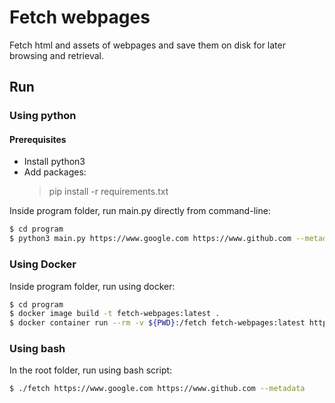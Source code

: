# Fetch webpages

Fetch html and assets of webpages and save them on disk for later browsing and retrieval.

## Run

### Using python

#### Prerequisites

- Install python3
- Add packages:
  > pip install -r requirements.txt

Inside program folder, run main.py directly from command-line:

```bash
$ cd program
$ python3 main.py https://www.google.com https://www.github.com --metadata
```

### Using Docker

Inside program folder, run using docker:

```bash
$ cd program
$ docker image build -t fetch-webpages:latest .
$ docker container run --rm -v ${PWD}:/fetch fetch-webpages:latest https://www.google.com https://www.github.com --metadata
```

### Using bash

In the root folder, run using bash script:

```bash
$ ./fetch https://www.google.com https://www.github.com --metadata
```
